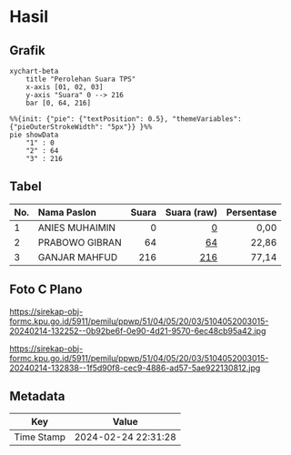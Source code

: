 # Hasil

## Grafik

```mermaid
xychart-beta
    title "Perolehan Suara TPS"
    x-axis [01, 02, 03]
    y-axis "Suara" 0 --> 216
    bar [0, 64, 216]
```

```mermaid
%%{init: {"pie": {"textPosition": 0.5}, "themeVariables": {"pieOuterStrokeWidth": "5px"}} }%%
pie showData
    "1" : 0
    "2" : 64
    "3" : 216
```

## Tabel

| No. | Nama Paslon    | Suara | Suara (raw) | Persentase |
|:--- |:-------------- | -----:| -----------:| ----------:|
| 1   | ANIES MUHAIMIN | 0     | [0][p-1]    | 0,00       |
| 2   | PRABOWO GIBRAN | 64    | [64][p-2]   | 22,86      |
| 3   | GANJAR MAHFUD  | 216   | [216][p-3]  | 77,14      |


[p-1]: https://github.com/gigit-pemilu/pemilu-2024-51-bali/blob/main/pilpres/hitung-suara/sub/51-bali/sub/04-gianyar/sub/05-ubud/sub/2003-singakerta/sub/015-tps/sub/paslon-1.txt
[p-2]: https://github.com/gigit-pemilu/pemilu-2024-51-bali/blob/main/pilpres/hitung-suara/sub/51-bali/sub/04-gianyar/sub/05-ubud/sub/2003-singakerta/sub/015-tps/sub/paslon-2.txt
[p-3]: https://github.com/gigit-pemilu/pemilu-2024-51-bali/blob/main/pilpres/hitung-suara/sub/51-bali/sub/04-gianyar/sub/05-ubud/sub/2003-singakerta/sub/015-tps/sub/paslon-3.txt

## Foto C Plano

https://sirekap-obj-formc.kpu.go.id/5911/pemilu/ppwp/51/04/05/20/03/5104052003015-20240214-132252--0b92be6f-0e90-4d21-9570-6ec48cb95a42.jpg

https://sirekap-obj-formc.kpu.go.id/5911/pemilu/ppwp/51/04/05/20/03/5104052003015-20240214-132838--1f5d90f8-cec9-4886-ad57-5ae922130812.jpg


## Metadata

| Key        | Value               |
| ---------- | ------------------- |
| Time Stamp | 2024-02-24 22:31:28 |



